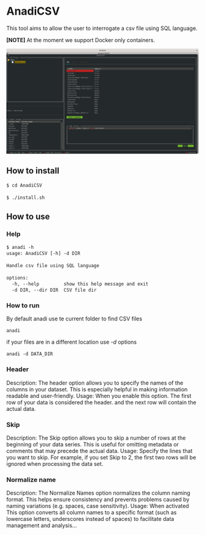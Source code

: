 # AnadiCSV

This tool aims to allow the user to interrogate a csv file using SQL language.

**[NOTE]** At the moment we support Docker only containers.


![screenshot](images/screenshots/screenshot1.png)


## How to install


```shell
$ cd AnadiCSV

$ ./install.sh

```

## How to use

### Help

```shell
$ anadi -h
usage: AnadiCSV [-h] -d DIR

Handle csv file using SQL language

options:
  -h, --help         show this help message and exit
  -d DIR, --dir DIR  CSV file dir
```

### How to run

By default anadi use te current folder to find CSV files

```shell
anadi
```

if your files are in a different location use *-d* options


```shell
anadi -d DATA_DIR
```

### Header

Description:
The header option allows you to specify the names of the columns in your dataset. This is especially helpful in making information readable and user-friendly.
Usage: When you enable this option. The first row of your data is considered the header. and the next row will contain the actual data.

### Skip

Description: The Skip option allows you to skip a number of rows at the beginning of your data series. This is useful for omitting metadata or comments that may precede the actual data.
Usage: Specify the lines that you want to skip. For example, if you set Skip to 2, the first two rows will be ignored when processing the data set.

### Normalize name

Description: The Normalize Names option normalizes the column naming format. This helps ensure consistency and prevents problems caused by naming variations (e.g. spaces, case sensitivity).
Usage: When activated This option converts all column names to a specific format (such as lowercase letters, underscores instead of spaces) to facilitate data management and analysis...